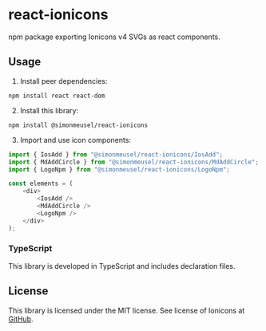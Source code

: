 # react-ionicons

npm package exporting Ionicons v4 SVGs as react components.

## Usage

1. Install peer dependencies:

`npm install react react-dom`

2. Install this library:

`npm install @simonmeusel/react-ionicons`

3. Import and use icon components:

```javascript
import { IosAdd } from "@simonmeusel/react-ionicons/IosAdd";
import { MdAddCircle } from "@simonmeusel/react-ionicons/MdAddCircle";
import { LogoNpm } from "@simonmeusel/react-ionicons/LogoNpm";

const elements = (
    <div>
        <IosAdd />
        <MdAddCircle />
        <LogoNpm />
    </div>
);
```

### TypeScript

This library is developed in TypeScript and includes declaration files.

## License

This library is licensed under the MIT license. See license of Ionicons at [GitHub](https://github.com/ionic-team/ionicons/blob/master/LICENSE).
